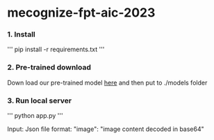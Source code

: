 # mecognize-fpt-aic-2023
### 1. Install 
'''
  pip install -r requirements.txt
'''

### 2. Pre-trained download 
Down load our pre-trained model [here](https://drive.google.com/file/d/1jLj1kXKeejQ5Ny-DTojS_Z2c7R5fWxCO/view?usp=share_link) and then put to ./models folder

### 3. Run local server 
'''
  python app.py
'''

Input: Json file format: "image": "image content decoded in base64" 
